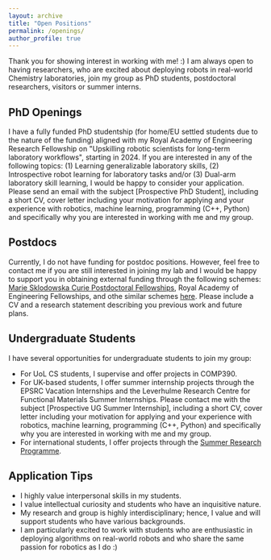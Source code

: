 ```yaml
---
layout: archive
title: "Open Positions"
permalink: /openings/
author_profile: true
---
```


Thank you for showing interest in working with me! :) I am always open to having researchers, who are excited about deploying robots in real-world Chemistry laboratories, join my group as PhD students, postdoctoral researchers, visitors or summer interns.

## PhD Openings

I have a fully funded PhD studentship (for home/EU settled students due to the nature of the funding) aligned with my Royal Academy of Engineering Research Fellowship on "Upskilling robotic scientists for long-term laboratory workflows", starting in 2024. If you are interested in any of the following topics: (1) Learning generalizable laboratory skills, (2) Introspective robot learning for laboratory tasks and/or (3) Dual-arm laboratory skill learning, I would be happy to consider your application. Please send an email with the subject [Prospective PhD Student], including a short CV, cover letter including your motivation for applying and your experience with robotics, machine learning, programming (C++, Python) and specifically why you are interested in working with me and my group.

## Postdocs

Currently, I do not have funding for postdoc positions. However, feel free to contact me if you are still interested in joining my lab and I would be happy to support you in obtaining external funding through the following schemes: [Marie Sklodowska Curie Postdoctoral Fellowships](https://marie-sklodowska-curie-actions.ec.europa.eu/actions/postdoctoral-fellowships), Royal Academy of Engineering Fellowships, and othe similar schemes [here](https://www.liverpool.ac.uk/researcher/fellowships/opportunities/). Please include a CV and a research statement describing you previous work and future plans.

## Undergraduate Students

I have several opportunities for undergraduate students to join my group:

- For UoL CS students, I supervise and offer projects in COMP390.
- For UK-based students, I offer summer internship projects through the EPSRC Vacation Internships and the Leverhulme Research Centre for Functional Materials Summer Internships. Please contact me with the subject [Prospective UG Summer Internship],  including a short CV, cover letter including your motivation for applying and your experience with robotics, machine learning, programming (C++, Python) and specifically why you are interested in working with me and my group.
- For international students, I offer projects through the [Summer Research Programme](https://www.liverpool.ac.uk/global-opportunities/inbound/summer-research-programme/projects/).

## Application Tips

- I highly value interpersonal skills in my students.
- I value intellectual curiosity and students who have an inquisitive nature.
- My research and group is highly interdisciplinary; hence, I value and will support students who have various backgrounds.
- I am particularly excited to work with students who are enthusiastic in deploying algorithms on real-world robots and who share the same passion for robotics as I do :)

